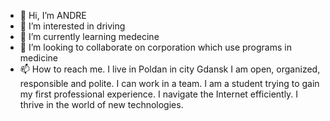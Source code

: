 - 👋 Hi, I’m ANDRE
- 👀 I’m interested in driving
- 🌱 I’m currently learning medecine
- 💞️ I’m looking to collaborate on corporation which use programs in medicine
- 📫 How to reach me. I live in Poldan in city Gdansk
I am open, organized, responsible and polite. I can work in a team. I am a student trying to gain my first professional experience. I navigate the Internet efficiently. I thrive in the world of new technologies.
